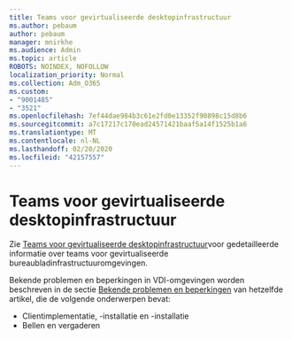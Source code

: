 ```yaml
---
title: Teams voor gevirtualiseerde desktopinfrastructuur
ms.author: pebaum
author: pebaum
manager: mnirkhe
ms.audience: Admin
ms.topic: article
ROBOTS: NOINDEX, NOFOLLOW
localization_priority: Normal
ms.collection: Adm_O365
ms.custom:
- "9001485"
- "3521"
ms.openlocfilehash: 7ef44dae984b3c61e2fd0e13352f90898c15d8b6
ms.sourcegitcommit: a7c17217c170ead24571421baaf5a14f1525b1a6
ms.translationtype: MT
ms.contentlocale: nl-NL
ms.lasthandoff: 02/20/2020
ms.locfileid: "42157557"
---
```

# <a name="teams-for-virtualized-desktop-infrastructure"></a>Teams voor gevirtualiseerde desktopinfrastructuur

Zie [Teams voor gevirtualiseerde desktopinfrastructuur](https://docs.microsoft.com/en-us/microsoftteams/teams-for-vdi)voor gedetailleerde informatie over teams voor gevirtualiseerde bureaubladinfrastructuuromgevingen.

Bekende problemen en beperkingen in VDI-omgevingen worden beschreven in de sectie [Bekende problemen en beperkingen](https://docs.microsoft.com/en-us/microsoftteams/teams-for-vdi#known-issues-and-limitations) van hetzelfde artikel, die de volgende onderwerpen bevat:
 - Clientimplementatie, -installatie en -installatie
 - Bellen en vergaderen